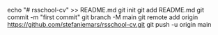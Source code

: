 echo "# rsschool-cv" >> README.md
git init
git add README.md
git commit -m "first commit"
git branch -M main
git remote add origin https://github.com/stefaniemars/rsschool-cv.git
git push -u origin main
